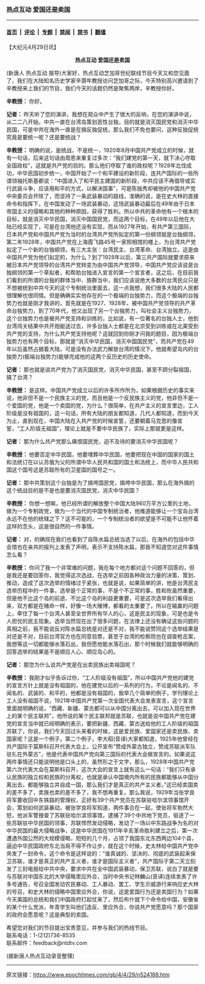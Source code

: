### 热点互动  爱国还是卖国

---

#### [首页](../../../..?n524188) &nbsp;|&nbsp; [评论](../../../../../epoch-comment?n524188) &nbsp;|&nbsp; [专题](../../../../../epoch-special?n524188) &nbsp;|&nbsp; [禁闻](../../../../../epoch-news?n524188) &nbsp;|&nbsp; [禁书](../../../../../books?n524188) &nbsp;|&nbsp; [翻墙](https://github.com/gfw-breaker/nogfw/blob/master/README.md?n524188)


<div class="post_content" id="artbody" itemprop="articleBody">
 <!-- article content begin -->
 <p>
  【大纪元4月29日讯】
  <b>
   <center>
    <ok href="https://www.epochtimes.com/gb/tag/%E7%83%AD%E7%82%B9%E4%BA%92%E5%8A%A8.html">
     热点互动
    </ok>
    爱国还是卖国
   </center>
  </b>
 </p>
 <p>
  (新唐人
  <ok href="https://www.epochtimes.com/gb/tag/%E7%83%AD%E7%82%B9%E4%BA%92%E5%8A%A8.html">
   热点互动
  </ok>
  报导)大家好，热点互动芝加哥世纪联线节目今天又和您见面了，我们在大陆知名历史学家辛灏年教授访问芝加哥之际，今天特别高兴邀请到了辛教授来上我们的节目，我们今天的话题仍然是聚焦两岸，辛教授你好。
 </p>
 <p>
  <b>
   辛教授：
  </b>
  你好。
 </p>
 <p>
  <b>
   记者：
  </b>
  昨天听了您的演讲，我想在观众中产生了很大的反响，在您的演讲中说，从二二八开始，中共一直在台湾岛策划恶性台独，目的就是消灭国民党和消灭中华民国，可是中共在海外一直是在搞反独促统，那么我们不免也要问，这种反独促统究竟是要统一呢？还是要统战？
 </p>
 <p>
  <b>
   辛教授：
  </b>
  明确的说，是统战，不是统一，1920年8月中国共产党成立的时候，就有一句话，后来这句话由周恩来重复过多次：“我们建党的第一天，就下决心夺取全国政权”，这就是共产党的目的。那么他们夺取了谁的政权呢？1928年北伐成功，中华民国初步统一，中国开始了一个和平建设的新阶段，连共产国际的一些所谓领袖托斯基都说：“中国进入了和平民主建国的新阶段，中共应该不再倡导或实行武装斗争，应该用和平的方式，以解决国事”，可是陈独秀却被他的中国共产党中央委员会开除了，而坚持了一条武装暴动的路线，准确的说，是在史大林的直接命令和指挥下，在中国发动了一场武装暴动，这场武装暴动最后在49年由于日本帝国主义的侵略和其他的种种原因，获得了胜利。所以中共的革命他有一个根本的目标，就是消灭中华民国，消灭中国国民党，而这两个目标，在49年以后他在大陆已经实现了，可是在台湾他还没有实现，而从1927年开始，有共产第三国际，日本共产党和中国共产党为当时的台湾共产党所拟定的第一份纲领就是台独纲领，第二年1928年，中国共产党在上海霞飞路45号一家照相馆的楼上，为台湾共产党拟定了一个新的台独纲领，有三大主张：台湾民主、台湾革命、台湾独立。这是由中国共产党为他们拟定的，为什么？到了1928年以后，第三共产国际就要求原来被日本共产党领导的台湾共产党转变为由中国共产党领导，中国共产党应该说是台独纲领的第一个草拟者，和帮助台独进入宣言的第一个宣言者，这之后，在目前我们看到的所谓的台独的群体当中、族群当中，我们应该说绝大多数的台湾民众只是不想被统到中共今天的这个专制统治里面去，这一点我想，我们很多大陆的人民都很理解也很同情。但是确确实实他存在的一个极端的台独势力，而这个极端的台独势力也就是刚才我讲的，首先就是在1927、1928年，被中国共产党领导的共产革命台独势力，到了70年代，他又出现了另一个台独势力，叫社会主义台独势力，这个台独势力也是被共产党支持和训练的，比如说，有一位著名的台独人士，他到台湾闯关结果中共开炮艇送过去，许多台独人士都是在北京受到训练或在北美受到共产党的支持，为什么共产党支持他呢？这就回到你刚才问我的题目，因为极端台独势力也有两个目标，那就是“消灭中华民国，消灭中国国民党”，而共产党在49年以后虽然占据着大陆，可是没有办法武力解放台湾的情况下，他就希望岛内的台独势力(极端台独势力)能够完成他的这两个反历史的历史使命。
 </p>
 <p>
  <b>
   记者：
  </b>
  那也就是说共产党为了消灭国民党，消灭中华民国，甚至不顾分裂祖国，搞了台湾？
 </p>
 <p>
  <b>
   辛教授：
  </b>
  是这样。中国共产党成立以后的许多所作所为，如果根据历史的事实来说，他非但不是一个民族主义的党，而且他是一个反民族主义的党，他非但不是一个爱国的党，他是一个卖国的党，为什么？很简单，在共产主义的宣言里边，工人阶级是没有祖国的，这一句话，所有大陆的朋友都知道，几代人都知道，而到今天为止，直到现在，中国大陆在入共产党的时候宣誓，还要朝着马克思的像宣誓，“工人阶级无祖国”，理论上就是不要中华民族了，实际上那就更是这样。
 </p>
 <p>
  <b>
   记者：
  </b>
  那为什么共产党那么痛恨国民党，迫不及待的要消灭中华民国呢？
 </p>
 <p>
  <b>
   辛教授：
  </b>
  他要否定中华民国，他要埋葬中华民国，他要把现在中国的国家的国土和法统订在以认苏俄为父的所谓中华人民共和国的国土和法统上，而中华人民共和国这个国号这是苏联所有的卫星国的国号之一。
 </p>
 <p>
  <b>
   记者：
  </b>
  那中共策划这个台独是为了搞垮国民党，搞垮中华民国，那么在海外搞的这个统战目的是不是也是要消灭国民党，消灭中华民国？
 </p>
 <p>
  <b>
   辛教授：
  </b>
  你想一想嘛，他已经所谓的解放整个中国大陆960万平方公里的土地，做为一个专制政党，做为一个当代的中国专制统治者，他难道能够让一个宝岛台湾永远不在他的统辖之下？这不可能的，一个专制统治者的欲望是不可能不让他怀着这样的念头，这是很自然的一件事情。
 </p>
 <p>
  <b>
   记者：
  </b>
  对，的确现在我们也看到了自陈水扁总统当选了以后，在海外的包括中华会馆也在亲共的报刋上发表了声明，表示不支持陈水扁，那我不知道您对这件事情怎么看？
 </p>
 <p>
  <b>
   辛教授：
  </b>
  你问了我一个非常难的问题，我在每个地方都对这个问题不回答的，但是我还是要回答你，我觉得这次选战，在选举之前因各种政治力量的决策、策划、推动，造成了这次选举的情绪过于紧张，也就是说，如果简单的讲，他是台湾民主选举历程中的一件事，选举是个正常的事，不是个不正常的事，胜和败虽然重要，但是他不比这个岛的前途、不比这个岛的利益更重要，可是这次选举我们看得出来，双方都是在赌命一样，好像一场大赌博，都看的太重要了。所以在输赢的问题上，牵住了每一个台湾人甚至全世界所有华人的心，这是民主的现象，可是也是令人担忧的民主现象。选举当然现在出了很多问题，在法律上还没有确证这些问题的真相之前，我不能说反对陈水扁总统是对还是不对，我不能说赞同这个选举结果是对还是不对，目前台湾官方也在同意验票，甚至于台湾的检察院也在调查枪击案，我想等这一切都能够水落石出，我但愿他能水落石出，那个时候我们就能够明确的回答选举的结果是不是顺应人心、顺应岛心的。
 </p>
 <p>
  <b>
   记者：
  </b>
  那您为什么说共产党是在出卖民族出卖祖国呢？
 </p>
 <p>
  <b>
   辛教授：
  </b>
  我刚才似乎告诉过你，“工人阶级没有祖国”，所以中国共产党他的建党的宣言方针上就是没有祖国的，他在建党以后的一系列的行为，不论是闻名的、不闻名的、武装的、和平的，他都是没有祖国的，我举几个简单的例子，学刊理论上工人没有祖国不说，1921年中国共产党第一次全国代表大会发表宣言，这个宣言里面就明确的说，“西藏、新疆、蒙古都可以从中国分离出去，可以加入现在世界上的某个民主联邦”，他所说的某个民主联邦就是苏联，也就是说中国共产党在建党的宣言当中就已经明确的表示，要把新疆、西藏、蒙古送给他的工人阶级的祖国苏联了，你说，我们今天回过头来看的时候，这是爱民族、爱国家还是卖民族、卖国家呢？这是一个例子。第二个例子，李大昭(音译)大家都知道，1925年他曾经在共产国际于莫斯科召开代表大会上，公开宣布“赞成外蒙古独立，赞成苏联派军队驻扎在外蒙古”，他是代表中国共产党向第三国际的代表大会做宣言的。如果说这两件事情还只能说明他是口头上的，虽然形之于文字，那么，1928年中国共产党第六次代表大会在莫斯科召开，这次大会的宣言上就有这么一句话：“我们只有承认民族的独立权和民族的分离权，也就是承认中国境内所有的民族都能够从中国分离出去，都能够独立并自成一国，那么我们才是真正的共产主义者。”这已经卖国卖的差不多了，卖族也卖的差不多了，我不想再重复。那么我说，1929年当张学良将军要收回中东铁路的管理权，正好有39个共产党员在苏联驻哈尔滨领事馆开会，策划如何武装暴动，被张学良将军知道，两件事合在一起，使张将军勃然大怒，他派军警搜查了苏联驻哈尔滨领事馆，逮捕了39个中共地下党员，驱逐了一些苏联驻中华民国的领事，苏联悍然发动侵略，发动了一场以中东路战争为名的对中华民国的最大侵略战争，这是中华民国在1911年辛亥革命胜利建立之后，第一次遭遇外国公然的大规模侵略，短短的几个月，占领了我国东北东西两边104个县，逼迫中华民国政府东北当局不得不作让步，就在这个时候，史太林给中国共产党中央发了一封命令，这个命令是这样说的：“谁真诚的、坚决的、彻底的武装起来保卫苏联，谁才是真正的共产主义者，谁才是国际主义者”，共产国际于第二天立刻发了三封电报给中共中央，要求中共在全中国武装暴动，保卫苏联，说白了就是要与苏联对中国东北的大举侵略里应外合，当时中央书记林麟山(音译)连续发表了许多号通告，号召全国发动农民暴动、工人暴动、罢工、学生示威游行来响应史大林的号召，和史大林的侵略中国里应外合，你说，这是爱国行为还是卖国行为？如果今天美国的总统和我们中国政府打起仗来了，然后布什就下个命令给中国，安徽省的某个什么党派，年青学生叫他们造反、里应外合，你说共产党愿意吗？那个国家的政府会愿意呢？这是典型的卖国。
 </p>
 <p>
  希望您对我们的节目提出宝贵意见，并参与我们的热线节目。
  <br/>
  联系电话：1-(212)736-8535
  <br/>
  联系邮件：feedback@ntdtv.com
 </p>
 <p>
  (据新唐人热点互动录音整理)
  <font color="#ffffff">
   (http://www.dajiyuan.com)
  </font>
 </p>
 <!-- article content end -->
 <div id="below_article_ad">
 </div>
</div>


---

原文链接：https://www.epochtimes.com/gb/4/4/29/n524188.htm